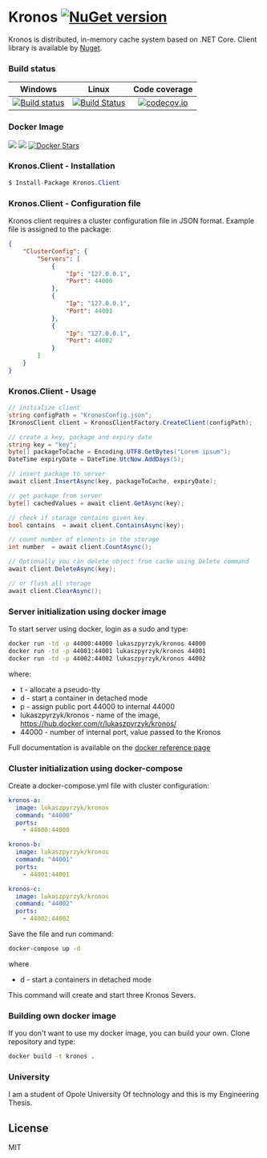# Kronos  [![NuGet version](https://badge.fury.io/nu/Kronos.Client.svg)](https://badge.fury.io/nu/Kronos.Client)

Kronos is distributed, in-memory cache system based on .NET Core. Client library is available by [Nuget](https://www.nuget.org/packages/Kronos.Client/).

### Build status
| Windows |  Linux | Code coverage |
|:-------:|:------:|:------:|
|  [![Build status](https://ci.appveyor.com/api/projects/status/vrkm5pcbg0dv6n6w?svg=true)](https://ci.appveyor.com/project/LukaszPyrzyk/kronos) | [![Build Status](https://travis-ci.org/lukasz-pyrzyk/Kronos.svg?branch=master)](https://travis-ci.org/lukasz-pyrzyk/Kronos) | [![codecov.io](https://codecov.io/github/lukasz-pyrzyk/Kronos/coverage.svg?branch=master)](https://codecov.io/github/lukasz-pyrzyk/Kronos?branch=master) |

### Docker Image
[![](https://images.microbadger.com/badges/version/lukaszpyrzyk/kronos.svg)](https://microbadger.com/images/lukaszpyrzyk/kronos "Kronos ") [![](https://images.microbadger.com/badges/image/lukaszpyrzyk/kronos.svg)](https://microbadger.com/images/lukaszpyrzyk/kronos "Kronos") [![Docker Stars](https://img.shields.io/docker/stars/lukaszpyrzyk/kronos.svg)](https://hub.docker.com/r/lukaszpyrzyk/kronos/)

### Kronos.Client - Installation
```csharp
$ Install-Package Kronos.Client
```

### Kronos.Client - Configuration file
Kronos client requires a cluster configuration file in JSON format. Example file is assigned to the package:
```json
{
    "ClusterConfig": {
        "Servers": [
            {
                "Ip": "127.0.0.1",
                "Port": 44000
            },
            {
                "Ip": "127.0.0.1",
                "Port": 44001
            },
            {
                "Ip": "127.0.0.1",
                "Port": 44002
            }
        ]
    }
}
```

### Kronos.Client - Usage
```csharp
// initialize client
string configPath = "KronosConfig.json";
IKronosClient client = KronosClientFactory.CreateClient(configPath);

// create a key, package and expiry date
string key = "key";
byte[] packageToCache = Encoding.UTF8.GetBytes("Lorem ipsum");
DateTime expiryDate = DateTime.UtcNow.AddDays(5);

// insert package to server
await client.InsertAsync(key, packageToCache, expiryDate);

// get package from server
byte[] cachedValues = await client.GetAsync(key);

// check if storage contains given key
bool contains  = await client.ContainsAsync(key);

// count number of elements in the storage
int number  = await client.CountAsync();

// Optionally you can delete object from cache using Delete command
await client.DeleteAsync(key);

// or flush all storage
await client.ClearAsync();
```

### Server initialization using docker image
To start server using docker, login as a sudo and type:
```bash
docker run -td -p 44000:44000 lukaszpyrzyk/kronos 44000
docker run -td -p 44001:44001 lukaszpyrzyk/kronos 44001
docker run -td -p 44002:44002 lukaszpyrzyk/kronos 44002
```
where: 
* t - allocate a pseudo-tty
* d - start a container in detached mode
* p - assign public port 44000 to internal 44000
* lukaszpyrzyk/kronos - name of the image, https://hub.docker.com/r/lukaszpyrzyk/kronos/
* 44000 - number of internal port, value passed to the Kronos

Full documentation is available on the [docker reference page](https://docs.docker.com/engine/reference/run/)

### Cluster initialization using docker-compose
Create a docker-compose.yml file with cluster configuration:
```yaml
kronos-a:
  image: lukaszpyrzyk/kronos
  command: "44000"
  ports:
    - 44000:44000

kronos-b:
  image: lukaszpyrzyk/kronos
  command: "44001"
  ports:
    - 44001:44001

kronos-c:
  image: lukaszpyrzyk/kronos
  command: "44002"
  ports:
    - 44002:44002
```
Save the file and run command:
```bash
docker-compose up -d
```
where 
* d - start a containers in detached mode

This command will create and start three Kronos Severs.

### Building own docker image
If you don't want to use my docker image, you can build your own. Clone repository and type: 
```bash
docker build -t kronos .
```

### University
I am a student of Opole University Of technology and this is my Engineering Thesis.

License
----
MIT

   [kronos-nuget]: <https://www.nuget.org/packages/Kronos.Client/>
   [protobuf-net-url]: <https://github.com/mgravell/protobuf-net>
